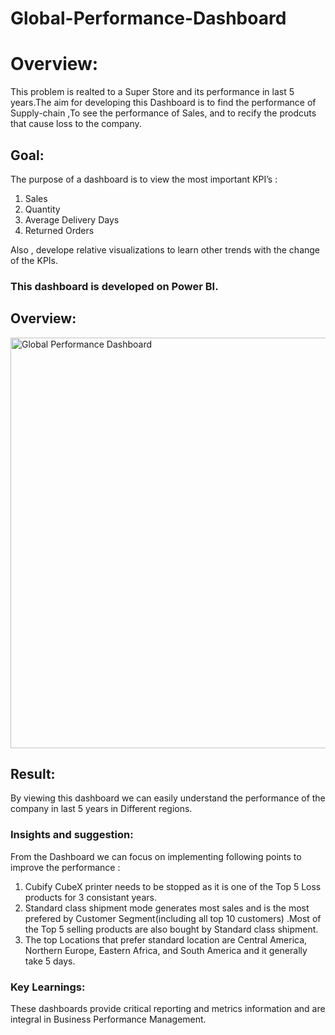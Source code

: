# Global-Performance-Dashboard

# Overview:
This problem is realted to a Super Store and its performance in last 5 years.The aim for developing this Dashboard is to find the performance of Supply-chain ,To see the performance of Sales, and to recify the prodcuts that cause loss to the company. 


## Goal:
The purpose of a dashboard is to view the most important KPI’s :  
1. Sales
2. Quantity
3. Average Delivery Days
4. Returned Orders

Also , develope relative visualizations to learn other trends with the change of the KPIs.

### This dashboard is developed on Power BI.

## Overview:
<img width="657" alt="Global Performance Dashboard" src="https://user-images.githubusercontent.com/92235451/151734943-33d88eb1-8718-45a3-9c02-87ce3c741afd.png">


## Result:

By viewing this dashboard we can easily understand the performance of the company in last 5 years in Different regions.

### Insights and suggestion:
From the Dashboard we can focus on implementing following points to improve the performance :

1. Cubify CubeX printer needs to be stopped as it is one of the Top 5 Loss products for 3 consistant years.
2. Standard class shipment mode generates most sales and is the most prefered by Customer Segment(including all top 10 customers) .Most of the Top 5 selling products are also bought by Standard class shipment.
3. The top Locations that prefer standard location are Central America, Northern Europe, Eastern Africa, and South America and it generally take 5 days. 

### Key Learnings: 
These dashboards provide critical reporting and metrics information and are integral in Business Performance Management.
